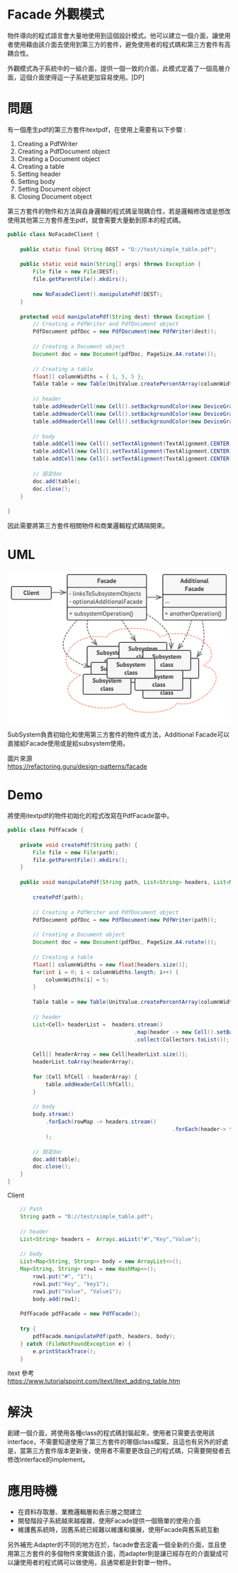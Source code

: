 # Facade 外觀模式
物件導向的程式語言會大量地使用到這個設計模式。他可以建立一個介面，讓使用者使用藉由該介面去使用到第三方的套件，避免使用者的程式碼和第三方套件有高耦合性。

外觀模式為子系統中的一組介面，提供一個一致的介面，此模式定義了一個高層介面，這個介面使得這一子系統更加容易使用。[DP]

# 問題
有一個產生pdf的第三方套件itextpdf，在使用上需要有以下步驟 : 
1. Creating a PdfWriter
2. Creating a PdfDocument object
3. Creating a Document object
4. Creating a table
5. Setting header
6. Setting body
7. Setting Document object
8. Closing Document object

第三方套件的物件和方法與自身邏輯的程式碼呈現耦合性，若是邏輯修改或是想改使用其他第三方套件產生pdf，就會需要大量動到原本的程式碼。

```java
public class NoFacadeClient {

	public static final String DEST = "D://test/simple_table.pdf";

	public static void main(String[] args) throws Exception {
		File file = new File(DEST);
		file.getParentFile().mkdirs();
		
		new NoFacadeClient().manipulatePdf(DEST);
	}

	protected void manipulatePdf(String dest) throws Exception {
		// Creating a PdfWriter and PdfDocument object   
		PdfDocument pdfDoc = new PdfDocument(new PdfWriter(dest));
		
		// Creating a Document object     
		Document doc = new Document(pdfDoc, PageSize.A4.rotate());

		// Creating a table
		float[] columnWidths = { 1, 5, 5 };
		Table table = new Table(UnitValue.createPercentArray(columnWidths));

		// header
		table.addHeaderCell(new Cell().setBackgroundColor(new DeviceGray(0.75f)).add(new Paragraph("#")));
		table.addHeaderCell(new Cell().setBackgroundColor(new DeviceGray(0.75f)).add(new Paragraph("Key")));
		table.addHeaderCell(new Cell().setBackgroundColor(new DeviceGray(0.75f)).add(new Paragraph("Value")));
	
		// body
		table.addCell(new Cell().setTextAlignment(TextAlignment.CENTER).add(new Paragraph("1")));
		table.addCell(new Cell().setTextAlignment(TextAlignment.CENTER).add(new Paragraph("key1")));
		table.addCell(new Cell().setTextAlignment(TextAlignment.CENTER).add(new Paragraph("value1")));

		// 設定doc
		doc.add(table);
		doc.close();
	}

}
```
因此需要將第三方套件相關物件和商業邏輯程式碼隔開來。

# UML
![facade](/picture/facade.png)

SubSystem負責初始化和使用第三方套件的物件或方法，Additional Facade可以直接給Facade使用或是給subsystem使用。

圖片來源  
https://refactoring.guru/design-patterns/facade

# Demo
將使用itextpdf的物件初始化的程式改寫在PdfFacade當中。
```java
public class PdfFacade {
	
	private void createPdf(String path) {
		File file = new File(path);
		file.getParentFile().mkdirs();
	}

	public void manipulatePdf(String path, List<String> headers, List<Map<String, String>> body) throws FileNotFoundException {
		
		createPdf(path);
		
		// Creating a PdfWriter and PdfDocument object
		PdfDocument pdfDoc = new PdfDocument(new PdfWriter(path));

		// Creating a Document object
		Document doc = new Document(pdfDoc, PageSize.A4.rotate());

		// Creating a table
		float[] columnWidths = new float[headers.size()];
		for(int i = 0; i < columnWidths.length; i++) {
			columnWidths[i] = 5;
		}

		Table table = new Table(UnitValue.createPercentArray(columnWidths));

		// header
		List<Cell> headerList =  headers.stream()
                                        .map(header -> new Cell().setBackgroundColor(new DeviceGray(0.75f)).add(new Paragraph(header)))
										.collect(Collectors.toList());
			
		Cell[] headerArray = new Cell[headerList.size()];
		headerList.toArray(headerArray);
		
		for (Cell hfCell : headerArray) {
			table.addHeaderCell(hfCell);
		}
		
		// body
		body.stream()
			.forEach(rowMap -> headers.stream()
                                                    .forEach(header-> table.addCell(new Cell().setTextAlignment(TextAlignment.CENTER).add(new Paragraph(rowMap.get(header)))))
			);
		
		// 設定doc
		doc.add(table);
		doc.close();
	}
}
```
Client
```java
    // Path
	String path = "D://test/simple_table.pdf";
		
	// header
	List<String> headers =  Arrays.asList("#","Key","Value");
		
	// body
	List<Map<String, String>> body = new ArrayList<>();
	Map<String, String> row1 = new HashMap<>();
		row1.put("#", "1");
		row1.put("Key", "key1");
		row1.put("Value", "Value1");	
		body.add(row1);
		
	PdfFacade pdfFacade = new PdfFacade();
		
	try {
		pdfFacade.manipulatePdf(path, headers, body);
	} catch (FileNotFoundException e) {
		e.printStackTrace();
	}
```


itext 參考  
https://www.tutorialspoint.com/itext/itext_adding_table.htm

# 解決
創建一個介面，將使用各種class的程式碼封裝起來，使用者只需要去使用該interface，不需要知道使用了第三方套件的哪個class檔案，且這也有另外的好處是，當第三方套件版本更新後，使用者不需要更改自己的程式碼，只需要開發者去修改interface的implement。

# 應用時機
* 在資料存取層、業務邏輯層和表示層之間建立
* 開發階段子系統越來越複雜，使用Facade提供一個簡單的使用介面
* 維護舊系統時，因舊系統已經難以維護和擴展，使用Facade與舊系統互動

另外補充:Adapter的不同的地方在於，facade會去定義一個全新的介面，並且使用第三方套件的多個物件來實做該介面，而adapter則是讓已經存在的介面變成可以讓使用者的程式碼可以做使用，且通常都是針對單一物件。